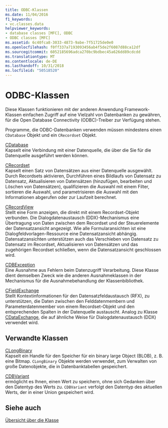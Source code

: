 ```yaml
---
title: ODBC-Klassen
ms.date: 11/04/2016
f1_keywords:
- vc.classes.data
helpviewer_keywords:
- database classes [MFC], ODBC
- ODBC classes [MFC]
ms.assetid: 6c40fca8-3033-4873-9abe-7f51725de0e0
ms.openlocfilehash: f0ff337a7193093456ab4f5de2f6087d88ca12df
ms.sourcegitcommit: 6052185696adca270bc9bdbec45a626dd89cdcdd
ms.translationtype: MT
ms.contentlocale: de-DE
ms.lasthandoff: 10/31/2018
ms.locfileid: "50518520"
---
```

# <a name="odbc-classes"></a>ODBC-Klassen

Diese Klassen funktionieren mit der anderen Anwendung Framework-Klassen einfachen Zugriff auf eine Vielzahl von Datenbanken zu gewähren, für die Open Database Connectivity (ODBC)-Treiber zur Verfügung stehen.

Programme, die ODBC-Datenbanken verwenden müssen mindestens einen `CDatabase` Objekt und ein `CRecordset` Objekt.

[CDatabase](../mfc/reference/cdatabase-class.md)<br/>
Kapselt eine Verbindung mit einer Datenquelle, die über die Sie für die Datenquelle ausgeführt werden können.

[CRecordset](../mfc/reference/crecordset-class.md)<br/>
Kapselt einen Satz von Datensätzen aus einer Datenquelle ausgewählt. Durch Recordsets aktivieren, Durchführen eines Bildlaufs von Datensatz zu Datensatz, Aktualisieren von Datensätzen (hinzufügen, bearbeiten und Löschen von Datensätzen), qualifizieren die Auswahl mit einem Filter, sortieren die Auswahl, und parametrisieren die Auswahl mit den Informationen abgerufen oder zur Laufzeit berechnet.

[CRecordView](../mfc/reference/crecordview-class.md)<br/>
Stellt eine Form anzeigen, die direkt mit einem Recordset-Objekt verbunden. Die Dialogdatenaustausch (DDX)-Mechanismus eine Übertragung von Daten zwischen dem Recordset und der Steuerelemente der Datensatzansicht angezeigt. Wie alle Formularansichten ist eine Dialogfeldvorlagen-Ressource eine Datensatzansicht abhängig. Datensatzansichten unterstützen auch das Verschieben von Datensatz zu Datensatz im Recordset, Aktualisieren von Datensätzen und das zugehörigen Recordset schließen, wenn die Datensatzansicht geschlossen wird.

[CDBException](../mfc/reference/cdbexception-class.md)<br/>
Eine Ausnahme aus Fehlern beim Datenzugriff Verarbeitung. Diese Klasse dient demselben Zweck wie die anderen Ausnahmeklassen in der Mechanismus für die Ausnahmebehandlung der Klassenbibliothek.

[CFieldExchange](../mfc/reference/cfieldexchange-class.md)<br/>
Stellt Kontextinformationen für den Datensatzfeldaustausch (RFX), zu unterstützen, die Daten zwischen den Felddatenmembern und Parameterdatenmember von einem Recordset-Objekt und den entsprechenden Spalten in der Datenquelle austauscht. Analog zu Klasse [CDataExchange](../mfc/reference/cdataexchange-class.md), die auf ähnliche Weise für Dialogdatenaustausch (DDX) verwendet wird.

## <a name="related-classes"></a>Verwandte Klassen

[CLongBinary](../mfc/reference/clongbinary-class.md)<br/>
Kapselt ein Handle für den Speicher für ein binary large Object (BLOB), z. B. eine Bitmap. `CLongBinary` Objekte werden verwendet, zum Verwalten von große Datenobjekte, die in Datenbanktabellen gespeichert.

[CDBVariant](../mfc/reference/cdbvariant-class.md)<br/>
ermöglicht es Ihnen, einen Wert zu speichern, ohne sich Gedanken über den Datentyp des Werts zu. `CDBVariant` verfolgt den Datentyp des aktuellen Werts, der in einer Union gespeichert wird.

## <a name="see-also"></a>Siehe auch

[Übersicht über die Klasse](../mfc/class-library-overview.md)

